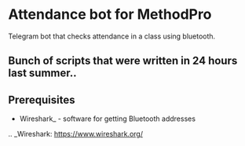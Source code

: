 Attendance bot for MethodPro
========

Telegram bot that checks attendance in a class using bluetooth.

Bunch of scripts that were written in 24 hours last summer..
----------------

Prerequisites
----------------

* Wireshark_ - software for getting Bluetooth addresses

.. _Wireshark: https://www.wireshark.org/
